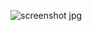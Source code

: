 ![screenshot jpg](https://user-images.githubusercontent.com/94444107/193443689-8d15b7c4-8c39-4a86-b032-ab7c0214c4f5.png)

